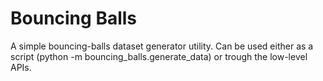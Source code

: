 # Bouncing Balls

A simple bouncing-balls dataset generator utility. Can be used either as a
script (python -m bouncing_balls.generate_data) or trough the low-level APIs.